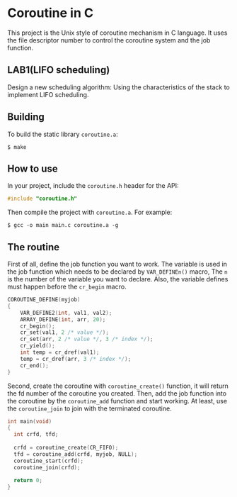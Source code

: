 # Coroutine in C

This project is the Unix style of coroutine mechanism in C language.
It uses the file descriptor number to control the coroutine system and the job function.

LAB1(LIFO scheduling)
---
Design a new scheduling algorithm:
Using the characteristics of the stack to implement LIFO scheduling.

Building
---
To build the static library `coroutine.a`:
```shell
$ make
```

How to use
---
In your project, include the `coroutine.h` header for the API:
```cpp
#include "coroutine.h"
```

Then compile the project with `coroutine.a`. For example:
```shell
$ gcc -o main main.c coroutine.a -g
```

The routine
---
First of all, define the job function you want to work.
The variable is used in the job function which needs to be declared by `VAR_DEFINEn()` macro,
The `n` is the number of the variable you want to declare.
Also, the variable defines must happen before the `cr_begin` macro.

```cpp
COROUTINE_DEFINE(myjob)
{
    VAR_DEFINE2(int, val1, val2);
    ARRAY_DEFINE(int, arr, 20);
    cr_begin();
    cr_set(val1, 2 /* value */);
    cr_set(arr, 2 /* value */, 3 /* index */);
    cr_yield();
    int temp = cr_dref(val1);
    temp = cr_dref(arr, 3 /* index */);
    cr_end();
}
```

Second, create the coroutine with `coroutine_create()` function,
it will return the fd number of the coroutine you created.
Then, add the job function into the coroutine by the `coroutine_add` function and start working.
At least, use the `coroutine_join` to join with the terminated coroutine.

```cpp
int main(void)
{
  int crfd, tfd;
  
  crfd = coroutine_create(CR_FIFO);
  tfd = coroutine_add(crfd, myjob, NULL);
  coroutine_start(crfd);
  coroutine_join(crfd);
  
  return 0;
}
```
